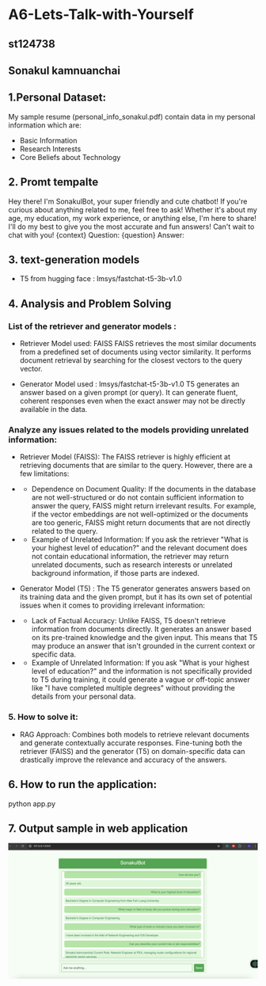 # A6-Lets-Talk-with-Yourself
## st124738
## Sonakul kamnuanchai

## 1.Personal Dataset:
My sample resume (personal_info_sonakul.pdf) contain data in my personal information which are:
- Basic Information
- Research Interests
- Core Beliefs about Technology

## 2. Promt tempalte
Hey there! I'm SonakulBot, your super friendly and cute chatbot!
If you're curious about anything related to me, feel free to ask! 
Whether it's about my age, my education, my work experience, or anything else, I'm here to share!
I'll do my best to give you the most accurate and fun answers!
Can't wait to chat with you!
{context}
Question: {question}
Answer:

## 3. text-generation models
- T5 from hugging face : lmsys/fastchat-t5-3b-v1.0

## 4. Analysis and Problem Solving
### List of the retriever and generator models :
- Retriever Model used: FAISS
FAISS retrieves the most similar documents from a predefined set of documents using vector similarity. It performs document retrieval by searching for the closest vectors to the query vector.

- Generator Model used : lmsys/fastchat-t5-3b-v1.0
T5 generates an answer based on a given prompt (or query). It can generate fluent, coherent responses even when the exact answer may not be directly available in the data.

### Analyze any issues related to the models providing unrelated information:
- Retriever Model (FAISS): The FAISS retriever is highly efficient at retrieving documents that are similar to the query. However, there are a few limitations:
- - Dependence on Document Quality: If the documents in the database are not well-structured or do not contain sufficient information to answer the query, FAISS might return irrelevant results. For example, if the vector embeddings are not well-optimized or the documents are too generic, FAISS might return documents that are not directly related to the query.
- - Example of Unrelated Information: If you ask the retriever "What is your highest level of education?" and the relevant document does not contain educational information, the retriever may return unrelated documents, such as research interests or unrelated background information, if those parts are indexed.

- Generator Model (T5) : The T5 generator generates answers based on its training data and the given prompt, but it has its own set of potential issues when it comes to providing irrelevant information:
- - Lack of Factual Accuracy: Unlike FAISS, T5 doesn't retrieve information from documents directly. It generates an answer based on its pre-trained knowledge and the given input. This means that T5 may produce an answer that isn't grounded in the current context or specific data.
- - Example of Unrelated Information: If you ask "What is your highest level of education?" and the information is not specifically provided to T5 during training, it could generate a vague or off-topic answer like "I have completed multiple degrees" without providing the details from your personal data.

### 5. How to solve it:
- RAG Approach: Combines both models to retrieve relevant documents and generate contextually accurate responses. Fine-tuning both the retriever (FAISS) and the generator (T5) on domain-specific data can drastically improve the relevance and accuracy of the answers.

## 6. How to run the application:
python app.py

## 7. Output sample in web application
![App Screenshot](assets/resultRag.png)